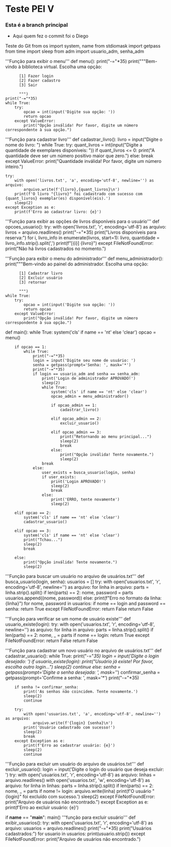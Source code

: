 # Teste PEI V

### Esta é a branch principal
  - Aqui quem fez o commit foi o Diego

Teste do Git
from os import system, name
from stdiomask import getpass
from time import sleep
from adm import usuario_adm, senha_adm

'''Função para exibir o menu'''
def menu():
    print("-="*35)
    print("""Bem-vindo à biblioteca virtual. Escolha uma opção:
          
          [1] Fazer login
          [2] Fazer cadastro
          [3] Sair
          
          """)
    print("-="*35)
    while True:
        try:
            opcao = int(input('Digite sua opção: '))
            return opcao
        except ValueError:
            print("Opção inválida! Por favor, digite um número correspondente à sua opção.")

'''Função para cadastrar livro'''
def cadastrar_livro():
    livro = input("Digite o nome do livro: ")
    while True:
        try:
            quant_livros = int(input("Digite a quantidade de exemplares disponíveis: "))
            if quant_livros <= 0:
                print("A quantidade deve ser um número positivo maior que zero.")
            else:
                break
        except ValueError:
            print("Quantidade inválida! Por favor, digite um número inteiro.")

    try:
        with open('livros.txt', 'a', encoding='utf-8', newline='') as arquivo:
            arquivo.write(f'{livro},{quant_livros}\n')
        print(f'O livro "{livro}" foi cadastrado com sucesso com {quant_livros} exemplar(es) disponível(eis).')
        sleep(2)
    except Exception as e:
        print(f'Erro ao cadastrar livro: {e}')

'''Função para exibir as opções de livros disponíveis para o usuário'''
def opcoes_usuario():
    try:
        with open('livros.txt', 'r', encoding='utf-8') as arquivo:
            livros = arquivo.readlines()
            print("-="*35)
            print("Livros disponíveis para reserva:")
            for i, livro_info in enumerate(livros, start=1):
                livro, quantidade = livro_info.strip().split(',')
                print(f"[{i}] {livro}")
    except FileNotFoundError:
        print("Não há livros cadastrados no momento.")

'''Função para exibir o menu do administrador'''
def menu_administrador():
    print("""Bem-vindo ao painel do administrador. Escolha uma opção:
          
          [1] Cadastrar livro
          [2] Excluir usuário
          [3] retornar
          
          """)
    while True:
        try:
            opcao = int(input('Digite sua opção: '))
            return opcao
        except ValueError:
            print("Opção inválida! Por favor, digite um número correspondente à sua opção.")

def main():
    while True:
        system('cls' if name == 'nt' else 'clear')
        opcao = menu()

        if opcao == 1:
            while True:
                print("-="*35)
                login = input('Digite seu nome de usuário: ')
                senha = getpass(prompt='Senha: ', mask='*')
                print("-="*35)
                if login == usuario_adm and senha == senha_adm:
                    print('Login de administrador APROVADO!')
                    sleep(2)
                    while True:
                        system('cls' if name == 'nt' else 'clear')
                        opcao_admin = menu_administrador()

                        if opcao_admin == 1:
                            cadastrar_livro()
                        
                        elif opcao_admin == 2:
                            excluir_usuario()
                    
                        elif opcao_admin == 3:
                            print("Retornando ao menu principal...")
                            sleep(2)
                            break
                        else:
                            print("Opção inválida! Tente novamente.")
                            sleep(2)
                    break
                else:
                    user_exists = busca_usuario(login, senha)
                    if user_exists:
                        print('Login APROVADO!')
                        sleep(2)
                        break
                    else:
                        print('ERRO, tente novamente')
                        sleep(2)

        elif opcao == 2:
            system('cls' if name == 'nt' else 'clear')
            cadastrar_usuario()

        elif opcao == 3:
            system('cls' if name == 'nt' else 'clear')
            print("Tchau...")
            sleep(2)
            break

        else:
            print("Opção inválida! Tente novamente.")
            sleep(2)

'''Função para buscar um usuário no arquivo de usuários.txt'''
def busca_usuario(login, senha):
    usuarios = []
    try:
        with open('usuarios.txt', 'r', encoding='utf-8', newline='') as arquivo:
            for linha in arquivo:
                parts = linha.strip().split()
                if len(parts) == 2:
                    nome, password = parts
                    usuarios.append((nome, password))
                else:
                    print(f"Erro no formato da linha: {linha}")
            for nome, password in usuarios:
                if nome == login and password == senha:
                    return True
    except FileNotFoundError:
        return False
    return False

'''Função para verificar se um nome de usuário existe'''
def usuario_existe(login):
    try:
        with open('usuarios.txt', 'r', encoding='utf-8', newline='') as arquivo:
            for linha in arquivo:
                parts = linha.strip().split()
                if len(parts) == 2:
                    nome, _ = parts
                    if nome == login:
                        return True
    except FileNotFoundError:
        return False
    return False

'''Função para cadastrar um novo usuário no arquivo de usuários.txt'''
def cadastrar_usuario():
    while True:
        print("-="*35)
        login = input('Digite o login desejado: ')
        if usuario_existe(login):
            print("Usuário já existe! Por favor, escolha outro login...")
            sleep(2)
            continue
        else:
            senha = getpass(prompt='Digite a senha desejada: ', mask='*')
            confirmar_senha = getpass(prompt='Confirme a senha: ', mask='*')
            print("-="*35)

        if senha != confirmar_senha:
            print('As senhas não coincidem. Tente novamente.')
            sleep(2)
            continue

        try:
            with open('usuarios.txt', 'a', encoding='utf-8', newline='') as arquivo:
                arquivo.write(f'{login} {senha}\n')
            print('Usuário cadastrado com sucesso!')
            sleep(2)
            break
        except Exception as e:
            print(f'Erro ao cadastrar usuário: {e}')
            sleep(2)
            continue

'''Função para excluir um usuário do arquivo de usuários.txt'''
def excluir_usuario():
    login = input('Digite o login do usuário que deseja excluir: ')
    try:
        with open('usuarios.txt', 'r', encoding='utf-8') as arquivo:
            linhas = arquivo.readlines()
        with open('usuarios.txt', 'w', encoding='utf-8') as arquivo:
            for linha in linhas:
                parts = linha.strip().split()
                if len(parts) == 2:
                    nome, _ = parts
                    if nome != login:
                        arquivo.write(linha)
        print(f'O usuário "{login}" foi excluído com sucesso.')
        sleep(2)
    except FileNotFoundError:
        print("Arquivo de usuários não encontrado.")
    except Exception as e:
        print(f'Erro ao excluir usuário: {e}')

if __name__ == "__main__":
    main()
'''função para excluir usuário'''
def exibir_usuarios():
    try:
        with open('usuarios.txt', 'r', encoding='utf-8') as arquivo:
            usuarios = arquivo.readlines()
            print("-="*35)
            print("Usuários cadastrados:")
            for usuario in usuarios:
                print(usuario.strip())
    except FileNotFoundError:
        print("Arquivo de usuários não encontrado.")
